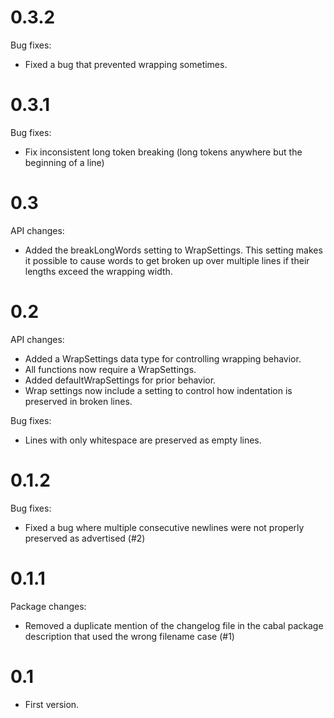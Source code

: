 
0.3.2
=====

Bug fixes:
 * Fixed a bug that prevented wrapping sometimes.

0.3.1
=====

Bug fixes:
 * Fix inconsistent long token breaking (long tokens anywhere but the
   beginning of a line)

0.3
===

API changes:
 * Added the breakLongWords setting to WrapSettings. This setting makes
   it possible to cause words to get broken up over multiple lines if
   their lengths exceed the wrapping width.

0.2
===

API changes:
 * Added a WrapSettings data type for controlling wrapping behavior.
 * All functions now require a WrapSettings.
 * Added defaultWrapSettings for prior behavior.
 * Wrap settings now include a setting to control how indentation is
   preserved in broken lines.

Bug fixes:
 * Lines with only whitespace are preserved as empty lines.

0.1.2
=====

Bug fixes:
 * Fixed a bug where multiple consecutive newlines were not properly preserved
   as advertised (#2)

0.1.1
=====

Package changes:
 * Removed a duplicate mention of the changelog file in the cabal
   package description that used the wrong filename case (#1)

0.1
===

* First version.
